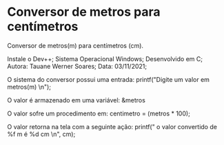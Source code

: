 # Conversor de metros para centímetros
Conversor de metros(m) para centímetros (cm).

Instale o Dev++;
Sistema Operacional Windows;
Desenvolvido em C;
Autora: Tauane Werner Soares;
Data: 03/11/2021;

O sistema do conversor possui uma entrada:
printf("Digite um valor em metros(m) \n");

O valor é armazenado em uma variável:
&metros

O valor sofre um procedimento em:
centimetro = (metros * 100);

O valor retorna na tela com a seguinte ação:
printf(" o valor convertido de %f m é %d cm \n", cm);
